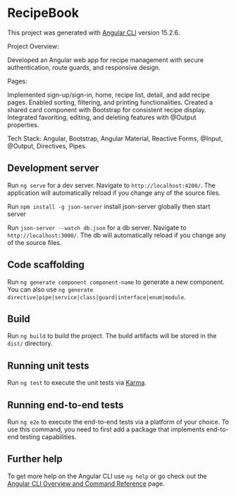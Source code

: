# RecipeBook

This project was generated with [Angular CLI](https://github.com/angular/angular-cli) version 15.2.6.


Project Overview:

Developed an Angular web app for recipe management with secure authentication, route guards, and responsive design.

Pages:

Implemented sign-up/sign-in, home, recipe list, detail, and add recipe pages.
Enabled sorting, filtering, and printing functionalities.
Created a shared card component with Bootstrap for consistent recipe display.
Integrated favoriting, editing, and deleting features with @Output properties.


Tech Stack:
Angular, Bootstrap, Angular Material, Reactive Forms, @Input, @Output, Directives, Pipes.

## Development server

Run `ng serve` for a dev server. Navigate to `http://localhost:4200/`. The application will automatically reload if you change any of the source files.

Run `npm install -g json-server` install json-server globally then start server

Run `json-server --watch db.json` for a db server. Navigate to `http://localhost:3000/`. The db will automatically reload if you change any of the source files.

## Code scaffolding

Run `ng generate component component-name` to generate a new component. You can also use `ng generate directive|pipe|service|class|guard|interface|enum|module`.

## Build

Run `ng build` to build the project. The build artifacts will be stored in the `dist/` directory.

## Running unit tests

Run `ng test` to execute the unit tests via [Karma](https://karma-runner.github.io).

## Running end-to-end tests

Run `ng e2e` to execute the end-to-end tests via a platform of your choice. To use this command, you need to first add a package that implements end-to-end testing capabilities.

## Further help

To get more help on the Angular CLI use `ng help` or go check out the [Angular CLI Overview and Command Reference](https://angular.io/cli) page.
